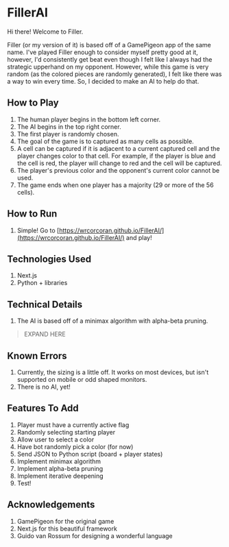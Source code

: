 # FillerAI
Hi there! Welcome to Filler.

Filler (or my version of it) is based off of a GamePigeon app of the same name.
I've played Filler enough to consider myself pretty good at it, however, I'd consistently get beat even though I felt like I always had the strategic upperhand on my opponent. However, while this game is very random (as the colored pieces are randomly generated), I felt like there was a way to win every time. So, I decided to make an AI to help do that.

## How to Play
1. The human player begins in the bottom left corner.
2. The AI begins in the top right corner.
3. The first player is randomly chosen.
4. The goal of the game is to captured as many cells as possible.
5. A cell can be captured if it is adjacent to a current captured cell and the player changes color to that cell. For example, if the player is blue and the cell is red, the player will change to red and the cell will be captured.
6. The player's previous color and the opponent's current color cannot be used.
7. The game ends when one player has a majority (29 or more of the 56 cells).

## How to Run
1. Simple! Go to [https://wrcorcoran.github.io/FillerAI/](https://wrcorcoran.github.io/FillerAI/) and play!

## Technologies Used
1. Next.js
2. Python + libraries

## Technical Details
1. The AI is based off of a minimax algorithm with alpha-beta pruning.
> EXPAND HERE

## Known Errors
1. Currently, the sizing is a little off. It works on most devices, but isn't supported on mobile or odd shaped monitors.
2. There is no AI, yet!

## Features To Add
1. Player must have a currently active flag 
2. Randomly selecting starting player
3. Allow user to select a color
4. Have bot randomly pick a color (for now)
5. Send JSON to Python script (board + player states)
6. Implement minimax algorithm
7. Implement alpha-beta pruning
8. Implement iterative deepening
9. Test!

## Acknowledgements
1. GamePigeon for the original game
2. Next.js for this beautiful framework
3. Guido van Rossum for designing a wonderful language
